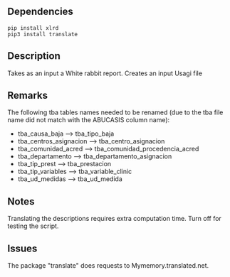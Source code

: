 ## Dependencies 
```
pip install xlrd
pip3 install translate
```

## Description
Takes as an input a White rabbit report. Creates an input Usagi file

## Remarks

The following tba tables names needed to be renamed (due to the tba file name did not match with the ABUCASIS column name):

* tba_causa_baja --> tba_tipo_baja
* tba_centros_asignacion --> tba_centro_asignacion
* tba_comunidad_acred --> tba_comunidad_procedencia_acred
* tba_departamento --> tba_departamento_asignacion
* tba_tip_prest --> tba_prestacion
* tba_tip_variables --> tba_variable_clinic
* tba_ud_medidas --> tba_ud_medida

## Notes

Translating the descriptions requires extra computation time. Turn off for testing the script.

## Issues
The package "translate" does requests to Mymemory.translated.net. 